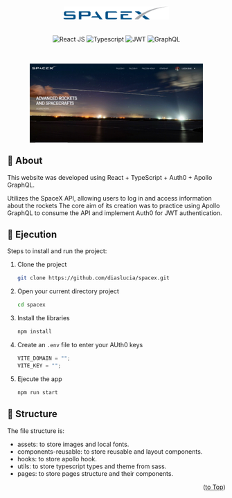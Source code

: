 <a id="readme-top"></a>
<br />

<div align="center">
  <img src="public/assets/images/logo.png" alt="Logo" width="auto" height="30">
  <br/>
  <br />
  <br />
  <div>
    <img height="30px" alt="React JS" src="https://img.shields.io/badge/react-%2320232a.svg?style=for-the-badge&logo=react&logoColor=%2361DAFB" />
    <img height="30px" alt="Typescript" src="https://img.shields.io/badge/Typescript-1572B6?style=for-the-badge&logo=typescript&logoColor=white" />
    <img height="30px" alt="JWT" src="https://img.shields.io/badge/JWT-black?style=for-the-badge&logo=JSON%20web%20tokens" />
    <img height="30px" alt="GraphQL" src="https://img.shields.io/badge/-ApolloGraphQL-311C87?style=for-the-badge&logo=apollo-graphql" />
  </div>
    <br/>
    <br/>
</div>

<p align="center">
  <img src="public/assets/images/gif.gif" width="400" align=center />
</p>

## 🔎 About

This website was developed using React + TypeScript + Auth0 + Apollo GraphQL.

Utilizes the SpaceX API, allowing users to log in and access information about the rockets The core aim of its creation was to practice using Apollo GraphQL to consume the API and implement Auth0 for JWT authentication.

## 🚀 Ejecution

Steps to install and run the project:

1. Clone the project
   ```sh
   git clone https://github.com/diaslucia/spacex.git
   ```
2. Open your current directory project
   ```sh
   cd spacex
   ```
3. Install the libraries
   ```sh
   npm install
   ```
4. Create an `.env` file to enter your AUth0 keys
   ```js
   VITE_DOMAIN = "";
   VITE_KEY = "";
   ```
5. Ejecute the app

   ```sh
   npm run start
   ```

## 📂 Structure

The file structure is:

- assets: to store images and local fonts.
- components-reusable: to store reusable and layout components.
- hooks: to store apollo hook.
- utils: to store typescript types and theme from sass.
- pages: to store pages structure and their components.

<p align="right">(<a href="#readme-top">to Top</a>)</p>
